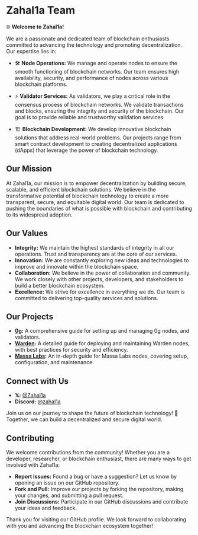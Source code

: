 # Zahal1a Team

🌐 **Welcome to Zahal1a!**

We are a passionate and dedicated team of blockchain enthusiasts committed to advancing the technology and promoting decentralization. Our expertise lies in:

- 🛠️ **Node Operations:** We manage and operate nodes to ensure the smooth functioning of blockchain networks. Our team ensures high availability, security, and performance of nodes across various blockchain platforms.

- ⚡ **Validator Services:** As validators, we play a critical role in the consensus process of blockchain networks. We validate transactions and blocks, ensuring the integrity and security of the blockchain. Our goal is to provide reliable and trustworthy validation services.

- 🏗️ **Blockchain Development:** We develop innovative blockchain solutions that address real-world problems. Our projects range from smart contract development to creating decentralized applications (dApps) that leverage the power of blockchain technology.

## Our Mission

At Zahal1a, our mission is to empower decentralization by building secure, scalable, and efficient blockchain solutions. We believe in the transformative potential of blockchain technology to create a more transparent, secure, and equitable digital world. Our team is dedicated to pushing the boundaries of what is possible with blockchain and contributing to its widespread adoption.

## Our Values

- **Integrity:** We maintain the highest standards of integrity in all our operations. Trust and transparency are at the core of our services.
- **Innovation:** We are constantly exploring new ideas and technologies to improve and innovate within the blockchain space.
- **Collaboration:** We believe in the power of collaboration and community. We work closely with other projects, developers, and stakeholders to build a better blockchain ecosystem.
- **Excellence:** We strive for excellence in everything we do. Our team is committed to delivering top-quality services and solutions.

## Our Projects

- **[0g](https://github.com/Zahal1a/guides/blob/main/0g/README.MD):** A comprehensive guide for setting up and managing 0g nodes, and validators.
- **[Warden](https://github.com/Zahal1a/guides/blob/main/warden/README.MD):** A detailed guide for deploying and maintaining Warden nodes, with best practices for security and efficiency.
- **[Massa Labs](https://github.com/Zahal1a/guides/blob/main/massa-labs/README.MD):** An in-depth guide for Massa Labs nodes, covering setup, configuration, and maintenance.

## Connect with Us

- **𝕏:** [@Zahal1a](https://x.com/Zahal1a)
- **Discord:** [@zahal1a](https://discordapp.com/users/846100911657975840)

Join us on our journey to shape the future of blockchain technology! 🚀 Together, we can build a decentralized and secure digital world.

## Contributing

We welcome contributions from the community! Whether you are a developer, researcher, or blockchain enthusiast, there are many ways to get involved with Zahal1a:

- **Report Issues:** Found a bug or have a suggestion? Let us know by opening an issue on our GitHub repository.
- **Fork and Pull:** Improve our projects by forking the repository, making your changes, and submitting a pull request.
- **Join Discussions:** Participate in our GitHub discussions and contribute your ideas and feedback.


Thank you for visiting our GitHub profile. We look forward to collaborating with you and advancing the blockchain ecosystem together!
